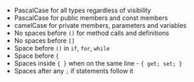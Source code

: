 - PascalCase for all types regardless of visibility
- PascalCase for public members and const members
- camelCase for private members, parameters and variables
- No spaces before `()` for method calls and definitions
- No spaces before `[]`
- Space before `()` in `if`, `for`, `while`
- Space before `{`
- Spaces inside `{ }` when on the same line - `{ get; set; }`
- Spaces after any `;` if statements follow it